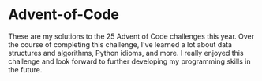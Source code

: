 # Advent-of-Code

These are my solutions to the 25 Advent of Code challenges this year. Over the course of completing this challenge, I've learned a lot about data structures and algorithms, Python idioms, and more. I really enjoyed this challenge and look forward to further developing my programming skills in the future. 
